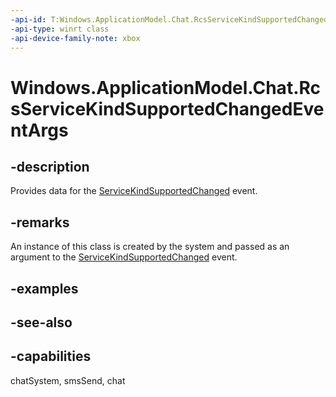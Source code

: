 ```yaml
---
-api-id: T:Windows.ApplicationModel.Chat.RcsServiceKindSupportedChangedEventArgs
-api-type: winrt class
-api-device-family-note: xbox
---
```


<!-- Class syntax.
public class RcsServiceKindSupportedChangedEventArgs : Windows.ApplicationModel.Chat.IRcsServiceKindSupportedChangedEventArgs
-->

# Windows.ApplicationModel.Chat.RcsServiceKindSupportedChangedEventArgs

## -description
Provides data for the [ServiceKindSupportedChanged](rcstransport_servicekindsupportedchanged.md) event.

## -remarks
An instance of this class is created by the system and passed as an argument to the [ServiceKindSupportedChanged](rcstransport_servicekindsupportedchanged.md) event.

## -examples

## -see-also

## -capabilities
chatSystem, smsSend, chat
